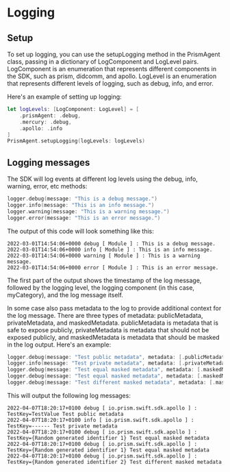 # Logging

## Setup

To set up logging, you can use the setupLogging method in the PrismAgent class, passing in a dictionary of LogComponent and LogLevel pairs. LogComponent is an enumeration that represents different components in the SDK, such as prism, didcomm, and apollo. LogLevel is an enumeration that represents different levels of logging, such as debug, info, and error.

Here's an example of setting up logging:

```swift
let logLevels: [LogComponent: LogLevel] = [
    .prismAgent: .debug,
    .mercury: .debug,
    .apollo: .info
]
PrismAgent.setupLogging(logLevels: logLevels)
```

## Logging messages

The SDK will log events at different log levels using the debug, info, warning, error, etc methods:

```swift
logger.debug(message: "This is a debug message.")
logger.info(message: "This is an info message.")
logger.warning(message: "This is a warning message.")
logger.error(message: "This is an error message.")
```

The output of this code will look something like this:

```
2022-03-01T14:54:06+0000 debug [ Module ] : This is a debug message.
2022-03-01T14:54:06+0000 info [ Module ] : This is an info message.
2022-03-01T14:54:06+0000 warning [ Module ] : This is a warning message.
2022-03-01T14:54:06+0000 error [ Module ] : This is an error message.
```

The first part of the output shows the timestamp of the log message, followed by the logging level, the logging component (in this case, myCategory), and the log message itself.

In some case also pass metadata to the log to provide additional context for the log message. There are three types of metadata: publicMetadata, privateMetadata, and maskedMetadata. publicMetadata is metadata that is safe to expose publicly, privateMetadata is metadata that should not be exposed publicly, and maskedMetadata is metadata that should be masked in the log output. Here's an example:

```swift
logger.debug(message: "Test public metadata", metadata: [.publicMetadata(key: "TestKey", value: "TestValue")])
logger.info(message: "Test private metadata", metadata: [.privateMetadata(key: "TestKey", value: "TestValue")])
logger.debug(message: "Test equal masked metadata", metadata: [.maskedMetadata(key: "TestKey", value: "TestEqualValue")])
logger.debug(message: "Test equal masked metadata", metadata: [.maskedMetadata(key: "TestKey", value: "TestEqualValue")])
logger.debug(message: "Test different masked metadata", metadata: [.maskedMetadata(key: "TestKey", value: "TestDifferentValue")])
```

This will output the following log messages:

```
2022-04-07T18:20:17+0100 debug [ io.prism.swift.sdk.apollo ] : TestKey=TestValue Test public metadata
2022-04-07T18:20:17+0100 info [ io.prism.swift.sdk.apollo ] : TestKey=------ Test private metadata
2022-04-07T18:20:17+0100 debug [ io.prism.swift.sdk.apollo ] : TestKey={Random generated identifier 1} Test equal masked metadata
2022-04-07T18:20:17+0100 debug [ io.prism.swift.sdk.apollo ] : TestKey={Random generated identifier 1} Test equal masked metadata
2022-04-07T18:20:17+0100 debug [ io.prism.swift.sdk.apollo ] : TestKey={Random generated identifier 2} Test different masked metadata
```


